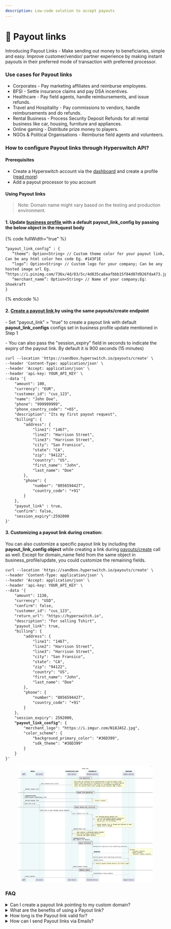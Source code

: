 ```yaml
---
description: Low-code solution to accept payouts
---
```


# 🔗 Payout links

Introducing Payout Links - Make sending out money to beneficiaries, simple and easy. Improve customer/vendor/ partner experience by making instant payouts in their preferred mode of transaction with preferred processor.

### Use cases for Payout links

- Corporates - Pay marketing affiliates and reimburse employees.
- BFSI - Settle insurance claims and pay DSA incentives.
- Healthcare - Pay field agents, handle reimbursements, and issue refunds.
- Travel and Hospitality - Pay commissions to vendors, handle reimbursements and do refunds.
- Rental Business - Process Security Deposit Refunds for all rental business like car, housing, furniture and appliances.
- Online gaming - Distribute prize money to players.
- NGOs & Political Organisations - Reimburse field agents and volunteers.

### How to configure Payout links through Hyperswitch API?

#### Prerequisites

- Create a Hyperswitch account via the [dashboard](https://app.hyperswitch.io/register) and create a profile ([read more](../account-management/multiple-accounts-and-profiles.md))
- Add a payout processor to you account

#### Using Payout links

> Note: Domain name might vary based on the testing and production environment.

#### 1. Update [business profile ](https://api-reference.hyperswitch.io/api-reference/business-profile/business-profile--update)with a default payout_link_config by passing the below object in the request body

{% code fullWidth="true" %}

```
“payout_link_config” : {
   “theme”: Option<String> // Custom theme color for your payout link, Can be any html color hex code Eg. #143F1E
   “logo”: Option<String> // Custom logo for your company; Can be any hosted image url Eg. “https://i.pinimg.com/736x/4d/83/5c/4d835ca8aafbbb15f84d07d926fda473.jpg”,
   “merchant_name”: Option<String> // Name of your company;Eg: Shoekraft
}
```

{% endcode %}

#### 2. [Create a payout link ](https://api-reference.hyperswitch.io/api-reference/payouts/payouts--create)by using the same payouts/create endpoint

\- Set "payout_link" = "true" to create a payout link with default **payout_link_configs** configs set in business profile update mentioned in Step 1

\- You can also pass the "session_expiry" field in seconds to indicate the expiry of the payout link. By default it is 900 seconds (15 minutes)

```
curl --location 'https://sandbox.hyperswitch.io/payouts/create' \
--header 'Content-Type: application/json' \
--header 'Accept: application/json' \
--header 'api-key: YOUR_API_KEY' \
--data '{
    "amount": 100,
    "currency": "EUR",
    "customer_id": "cus_123",
    "name": "John Doe",
    "phone": "999999999",
    "phone_country_code": "+65",
    "description": "Its my first payout request",
    "billing": {
        "address": {
            "line1": "1467",
            "line2": "Harrison Street",
            "line3": "Harrison Street",
            "city": "San Fransico",
            "state": "CA",
            "zip": "94122",
            "country": "US",
            "first_name": "John",
            "last_name": "Doe"
        },
        "phone": {
            "number": "8056594427",
            "country_code": "+91"
        }
    },
    "payout_link" : true,
    "confirm": false,
    "session_expiry":2592000
}'
```

#### 3. Customizing a payout link during creation:

You can also customize a specific payout link by including the **payout_link_config object** while creating a link during [payouts/create](https://api-reference.hyperswitch.io/api-reference/payouts/payouts--create) call as well. Except for domain_name field from the same object in business_profile/update, you could customize the remaining fields.

<pre class="language-markup"><code class="lang-markup">curl --location 'https://sandbox.hyperswitch.io/payouts/create' \
--header 'Content-Type: application/json' \
--header 'Accept: application/json' \
--header 'api-key: YOUR_API_KEY' \
--data '{
    "amount": 1130,
    "currency": "USD",
    "confirm": false,
    "customer_id": "cus_123",
    "return_url": "https://hyperswitch.io",
    "description": "For selling Tshirt",
    "payout_link": true,
    "billing": {
        "address": {
            "line1": "1467",
            "line2": "Harrison Street",
            "line3": "Harrison Street",
            "city": "San Fransico",
            "state": "CA",
            "zip": "94122",
            "country": "US",
            "first_name": "John",
            "last_name": "Doe"
        },
        "phone": {
            "number": "8056594427",
            "country_code": "+91"
        }
    },
    "session_expiry": 2592000,
<strong>    "payout_link_config"</strong>: {
        "merchant_logo": "https://i.imgur.com/N18JAS2.jpg",
        "color_scheme": {
            "background_primary_color": "#36D399",
            "sdk_theme": "#36D399"
        }
    }
}'
</code></pre>

<figure><img src="../../../.gitbook/assets/payout_links.png" alt=""><figcaption></figcaption></figure>

### FAQ

<details>

<summary>Can I create a payout link pointing to my custom domain?</summary>

Yes. Your custom domain can be included in the default payout_link_config object as part of the business profile update.

This involves adding CNAME records and TLS certificates which ends up being a slightly complex process. Please reach out to our [Support](https://join.slack.com/t/hyperswitch-io/shared_invite/zt-1k6cz4lee-SAJzhz6bjmpp4jZCDOtOIg) to test this feature out with your custom domain.

</details>

<details>
<summary>What are the benefits of using a Payout link?</summary>
Payout links simplify the process of sending money, eliminating the operational complexities of bank transfers or payouts. With just a few clicks, you can create a payout link. Once generated, we notify the recipient, who can redeem the money at their convenience.
</details>

</details>

<details>

<summary>How long is the Payout link valid for?</summary>

The payout link is valid for 15-minutes by default. However you can increase the validity to upto 3-months (7890000) by passing the time in seconds in`session expiry` in the create payout link call

</details>

<details>

<summary>How can I send Payout links via Emails?</summary>

Hyperswitch supports generation of the payout link. We are not integrated with any email servers. You'll need to have a mail server integration at your end and ingest the payout links to the emails being sent

</details>
